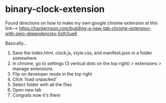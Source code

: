 # binary-clock-extension

Found directions on how to make my own google chrome extension at this link-->
https://hackernoon.com/building-a-new-tab-chrome-extension-with-zero-dependencies-5zlh3ue6

Basically...
1. Save the index.html, clock.js, style.css, and manifest.json in a folder somewhere
2. In chrome, go to settings (3 veritcal dots on the top right) > extensions > manage extensions
3. Flip on developer mode in the top right
4. Click 'load unpacked'
5. Select folder with all the files
6. Open new tab
7. Congrats now it's there
